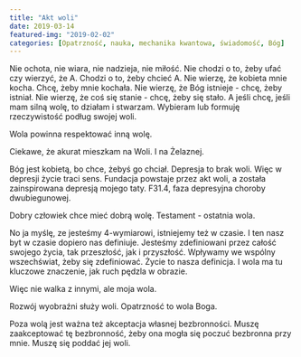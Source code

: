 ```yaml
---
title: "Akt woli"
date: 2019-03-14
featured-img: "2019-02-02"
categories: [Opatrzność, nauka, mechanika kwantowa, świadomość, Bóg]
---
```


Nie ochota, nie wiara, nie nadzieja, nie miłość. Nie chodzi o to, żeby ufać czy wierzyć, że A. Chodzi o to, żeby chcieć A. Nie wierzę, że kobieta mnie kocha. Chcę, żeby mnie kochała. Nie wierzę, że Bóg istnieje - chcę, żeby istniał. Nie wierzę, że coś się stanie - chcę, żeby się stało. A jeśli chcę, jeśli mam silną wolę, to działam i stwarzam. Wybieram lub formuję rzeczywistość podług swojej woli.

Wola powinna respektować inną wolę.

Ciekawe, że akurat mieszkam na Woli. I na Żelaznej.

Bóg jest kobietą, bo chce, żebyś go chciał.
Depresja to brak woli. Więc w depresji życie traci sens.
Fundacja powstaje przez akt woli, a została zainspirowana depresją mojego taty. F31.4, faza depresyjna choroby dwubiegunowej.

Dobry człowiek chce mieć dobrą wolę. Testament - ostatnia wola.

No ja myślę, ze jesteśmy 4-wymiarowi, istniejemy też w czasie. I ten nasz byt w czasie dopiero nas definiuje. Jesteśmy zdefiniowani przez całość swojego życia, tak przeszłość, jak i przyszłość. Wpływamy we wspólny wszechświat, żeby się zdefiniować. Życie to nasza definicja. I wola ma tu kluczowe znaczenie, jak ruch pędzla w obrazie.

Więc nie walka z innymi, ale moja wola.

Rozwój wyobraźni służy woli.
Opatrzność to wola Boga.


Poza wolą jest ważna też akceptacja własnej bezbronności.
Muszę zaakceptować tę bezbronność, żeby ona mogła się poczuć bezbronna przy mnie.
Muszę się poddać jej woli.